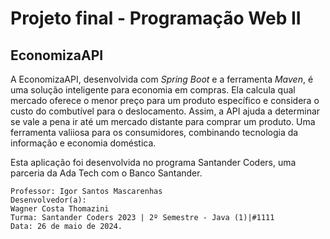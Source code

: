 # Projeto final - Programação Web II
## EconomizaAPI

A EconomizaAPI, desenvolvida com *Spring Boot* e a ferramenta *Maven*, é uma solução inteligente para economia em compras. Ela calcula qual mercado oferece o menor preço para um produto específico e considera o custo do combutível para o deslocamento. Assim, a API ajuda a determinar se vale a pena ir até um mercado distante para comprar um produto. Uma ferramenta valiiosa para os consumidores, combinando tecnologia da informação e economia doméstica.

Esta aplicação foi desenvolvida no programa Santander Coders, uma parceria da Ada Tech com o Banco Santander.

    Professor: Igor Santos Mascarenhas
    Desenvolvedor(a):
    Wagner Costa Thomazini            
    Turma: Santander Coders 2023 | 2º Semestre - Java (1)|#1111
    Data: 26 de maio de 2024.

